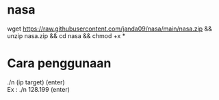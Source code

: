 # nasa
wget https://raw.githubusercontent.com/janda09/nasa/main/nasa.zip && unzip nasa.zip && cd nasa && chmod +x *

# Cara penggunaan

./n (ip target) (enter)
<br> Ex : ./n 128.199 (enter)
